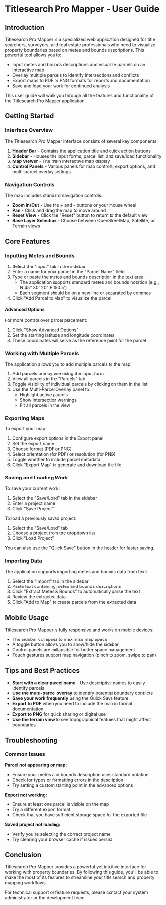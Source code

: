 # Titlesearch Pro Mapper - User Guide

## Introduction

Titlesearch Pro Mapper is a specialized web application designed for title searchers, surveyors, and real estate professionals who need to visualize property boundaries based on metes and bounds descriptions. This powerful tool allows you to:

- Input metes and bounds descriptions and visualize parcels on an interactive map
- Overlay multiple parcels to identify intersections and conflicts
- Export maps to PDF or PNG formats for reports and documentation
- Save and load your work for continued analysis

This user guide will walk you through all the features and functionality of the Titlesearch Pro Mapper application.

## Getting Started

### Interface Overview

The Titlesearch Pro Mapper interface consists of several key components:

1. **Header Bar** - Contains the application title and quick action buttons
2. **Sidebar** - Houses the input forms, parcel list, and save/load functionality
3. **Map Viewer** - The main interactive map display
4. **Control Panels** - Various panels for map controls, export options, and multi-parcel overlay settings

### Navigation Controls

The map includes standard navigation controls:
- **Zoom In/Out** - Use the + and - buttons or your mouse wheel
- **Pan** - Click and drag the map to move around
- **Reset View** - Click the "Reset" button to return to the default view
- **Base Layer Selection** - Choose between OpenStreetMap, Satellite, or Terrain views

## Core Features

### Inputting Metes and Bounds

1. Select the "Input" tab in the sidebar
2. Enter a name for your parcel in the "Parcel Name" field
3. Type or paste the metes and bounds description in the text area
   - The application supports standard metes and bounds notation (e.g., N 45° 30' 20" E 150.5')
   - Each segment should be on a new line or separated by commas
4. Click "Add Parcel to Map" to visualize the parcel

#### Advanced Options

For more control over parcel placement:
1. Click "Show Advanced Options"
2. Set the starting latitude and longitude coordinates
3. These coordinates will serve as the reference point for the parcel

### Working with Multiple Parcels

The application allows you to add multiple parcels to the map:

1. Add parcels one by one using the input form
2. View all parcels in the "Parcels" tab
3. Toggle visibility of individual parcels by clicking on them in the list
4. Use the Multi-Parcel Overlay panel to:
   - Highlight active parcels
   - Show intersection warnings
   - Fit all parcels in the view

### Exporting Maps

To export your map:

1. Configure export options in the Export panel
2. Set the export name
3. Choose format (PDF or PNG)
4. Select orientation (for PDF) or resolution (for PNG)
5. Toggle whether to include parcel metadata
6. Click "Export Map" to generate and download the file

### Saving and Loading Work

To save your current work:

1. Select the "Save/Load" tab in the sidebar
2. Enter a project name
3. Click "Save Project"

To load a previously saved project:

1. Select the "Save/Load" tab
2. Choose a project from the dropdown list
3. Click "Load Project"

You can also use the "Quick Save" button in the header for faster saving.

### Importing Data

The application supports importing metes and bounds data from text:

1. Select the "Import" tab in the sidebar
2. Paste text containing metes and bounds descriptions
3. Click "Extract Metes & Bounds" to automatically parse the text
4. Review the extracted data
5. Click "Add to Map" to create parcels from the extracted data

## Mobile Usage

Titlesearch Pro Mapper is fully responsive and works on mobile devices:

- The sidebar collapses to maximize map space
- A toggle button allows you to show/hide the sidebar
- Control panels are collapsible for better space management
- Touch gestures support map navigation (pinch to zoom, swipe to pan)

## Tips and Best Practices

- **Start with a clear parcel name** - Use descriptive names to easily identify parcels
- **Use the multi-parcel overlay** to identify potential boundary conflicts
- **Save your work frequently** using the Quick Save feature
- **Export to PDF** when you need to include the map in formal documentation
- **Export to PNG** for quick sharing or digital use
- **Use the terrain view** to see topographical features that might affect boundaries

## Troubleshooting

### Common Issues

**Parcel not appearing on map:**
- Ensure your metes and bounds description uses standard notation
- Check for typos or formatting errors in the description
- Try setting a custom starting point in the advanced options

**Export not working:**
- Ensure at least one parcel is visible on the map
- Try a different export format
- Check that you have sufficient storage space for the exported file

**Saved project not loading:**
- Verify you're selecting the correct project name
- Try clearing your browser cache if issues persist

## Conclusion

Titlesearch Pro Mapper provides a powerful yet intuitive interface for working with property boundaries. By following this guide, you'll be able to make the most of its features to streamline your title search and property mapping workflows.

For technical support or feature requests, please contact your system administrator or the development team.
